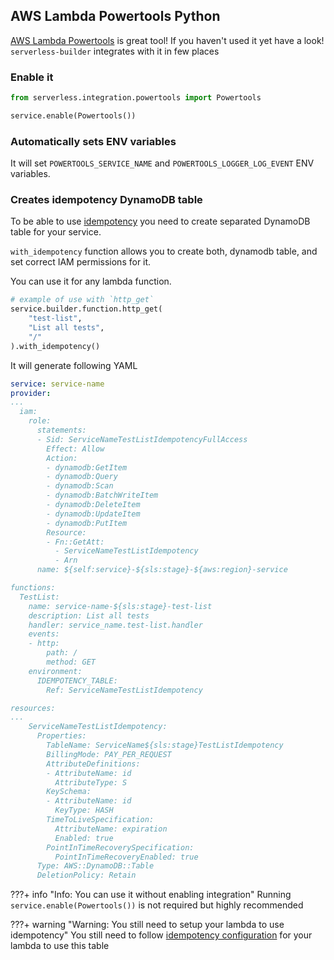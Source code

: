 ## AWS Lambda Powertools Python
[AWS Lambda Powertools](https://awslabs.github.io/aws-lambda-powertools-python/latest/) is great tool! If you haven't used it yet have a look!
`serverless-builder` integrates with it in few places

### Enable it
```python
from serverless.integration.powertools import Powertools

service.enable(Powertools())
```

### Automatically sets ENV variables
It will set `POWERTOOLS_SERVICE_NAME` and `POWERTOOLS_LOGGER_LOG_EVENT` ENV variables.

### Creates idempotency DynamoDB table
To be able to use [idempotency](https://awslabs.github.io/aws-lambda-powertools-python/latest/utilities/idempotency/) you need to create separated DynamoDB table for your service.

`with_idempotency` function allows you to create both, dynamodb table, and set correct IAM permissions for it.

You can use it for any lambda function.

```python
# example of use with `http_get`
service.builder.function.http_get(
    "test-list", 
    "List all tests", 
    "/"
).with_idempotency()
```

It will generate following YAML
```yaml
service: service-name
provider:
...
  iam:
    role:
      statements:
      - Sid: ServiceNameTestListIdempotencyFullAccess
        Effect: Allow
        Action:
        - dynamodb:GetItem
        - dynamodb:Query
        - dynamodb:Scan
        - dynamodb:BatchWriteItem
        - dynamodb:DeleteItem
        - dynamodb:UpdateItem
        - dynamodb:PutItem
        Resource:
        - Fn::GetAtt:
          - ServiceNameTestListIdempotency
          - Arn
      name: ${self:service}-${sls:stage}-${aws:region}-service

functions:
  TestList:
    name: service-name-${sls:stage}-test-list
    description: List all tests
    handler: service_name.test-list.handler
    events:
    - http:
        path: /
        method: GET
    environment:
      IDEMPOTENCY_TABLE:
        Ref: ServiceNameTestListIdempotency

resources:
...
    ServiceNameTestListIdempotency:
      Properties:
        TableName: ServiceName${sls:stage}TestListIdempotency
        BillingMode: PAY_PER_REQUEST
        AttributeDefinitions:
        - AttributeName: id
          AttributeType: S
        KeySchema:
        - AttributeName: id
          KeyType: HASH
        TimeToLiveSpecification:
          AttributeName: expiration
          Enabled: true
        PointInTimeRecoverySpecification:
          PointInTimeRecoveryEnabled: true
      Type: AWS::DynamoDB::Table
      DeletionPolicy: Retain
```

???+ info "Info: You can use it without enabling integration"
Running `service.enable(Powertools())` is not required but highly recommended

???+ warning "Warning: You still need to setup your lambda to use idempotency"
You still need to follow [idempotency configuration](https://awslabs.github.io/aws-lambda-powertools-python/latest/utilities/idempotency/#idempotent-decorator) for your lambda to use this table
